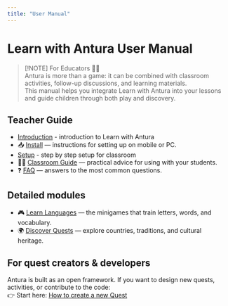 ```yaml
---
title: "User Manual"
---
```

# Learn with Antura User Manual

> [!NOTE] For Educators 👩‍🏫  
> Antura is more than a game: it can be combined with classroom activities, follow-up discussions, and learning materials.  
> This manual helps you integrate Learn with Antura into your lessons and guide children through both play and discovery.

## Teacher Guide

- [Introduction](./introduction.md) - introduction to Learn with Antura
- 📥 [Install](./install.md) — instructions for setting up on mobile or PC.  
- [Setup](./setup.md) - step by step setup for classroom
- 👩‍🏫 [Classroom Guide](./classroom_guide.md) — practical advice for using with your students.  
- ❓ [FAQ](./faq.md) — answers to the most common questions.

## Detailed modules

- 🎮 [Learn Languages](./learnlanguage_module.md) — the minigames that train letters, words, and vocabulary.  
- 🌍 [Discover Quests](./discover_introduction.md) — explore countries, traditions, and cultural heritage.  

## For quest creators & developers

Antura is built as an open framework. If you want to design new quests, activities, or contribute to the code:  
👉 Start here: [How to create a new Quest](../dev/quest-design/index.md)
